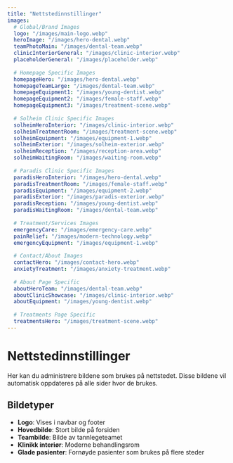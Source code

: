 ```yaml
---
title: "Nettstedinnstillinger"
images:
  # Global/Brand Images
  logo: "/images/main-logo.webp"
  heroImage: "/images/hero-dental.webp"
  teamPhotoMain: "/images/dental-team.webp"
  clinicInteriorGeneral: "/images/clinic-interior.webp"
  placeholderGeneral: "/images/placeholder.webp"
  
  # Homepage Specific Images
  homepageHero: "/images/hero-dental.webp"
  homepageTeamLarge: "/images/dental-team.webp"
  homepageEquipment1: "/images/young-dentist.webp"
  homepageEquipment2: "/images/female-staff.webp"
  homepageEquipment3: "/images/treatment-scene.webp"
  
  # Solheim Clinic Specific Images
  solheimHeroInterior: "/images/clinic-interior.webp"
  solheimTreatmentRoom: "/images/treatment-scene.webp"
  solheimEquipment: "/images/equipment-1.webp"
  solheimExterior: "/images/solheim-exterior.webp"
  solheimReception: "/images/reception-area.webp"
  solheimWaitingRoom: "/images/waiting-room.webp"
  
  # Paradis Clinic Specific Images
  paradisHeroInterior: "/images/hero-dental.webp"
  paradisTreatmentRoom: "/images/female-staff.webp"
  paradisEquipment: "/images/equipment-2.webp"
  paradisExterior: "/images/paradis-exterior.webp"
  paradisReception: "/images/young-dentist.webp"
  paradisWaitingRoom: "/images/dental-team.webp"
  
  # Treatment/Services Images
  emergencyCare: "/images/emergency-care.webp"
  painRelief: "/images/modern-technology.webp"
  emergencyEquipment: "/images/equipment-1.webp"
  
  # Contact/About Images
  contactHero: "/images/contact-hero.webp"
  anxietyTreatment: "/images/anxiety-treatment.webp"
  
  # About Page Specific
  aboutHeroTeam: "/images/dental-team.webp"
  aboutClinicShowcase: "/images/clinic-interior.webp"
  aboutEquipment: "/images/young-dentist.webp"
  
  # Treatments Page Specific
  treatmentsHero: "/images/treatment-scene.webp"
---
```


# Nettstedinnstillinger

Her kan du administrere bildene som brukes på nettstedet. Disse bildene vil automatisk oppdateres på alle sider hvor de brukes.

## Bildetyper

- **Logo**: Vises i navbar og footer
- **Hovedbilde**: Stort bilde på forsiden
- **Teambilde**: Bilde av tannlegeteamet  
- **Klinikk interiør**: Moderne behandlingsrom
- **Glade pasienter**: Fornøyde pasienter som brukes på flere steder